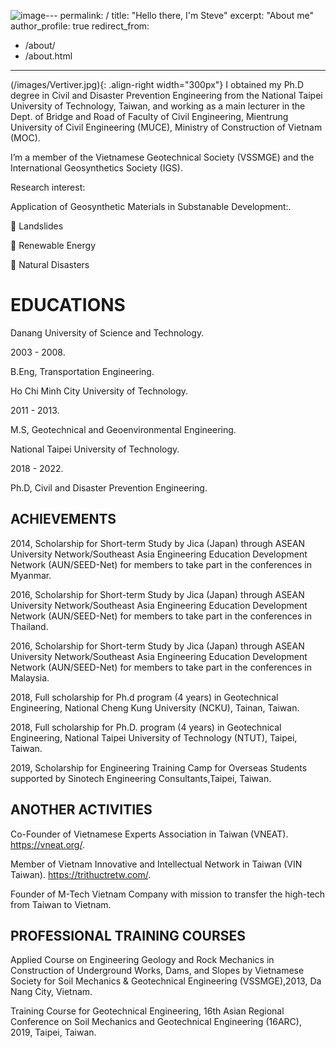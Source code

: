 ![image](https://github.com/StevePhan14/steve-phan.github.io/assets/144257492/1de0b024-0d64-4119-bc65-157bc01d6db9)---
permalink: /
title: "Hello there, I'm Steve"
excerpt: "About me"
author_profile: true
redirect_from: 
  - /about/
  - /about.html

---
(/images/Vertiver.jpg){: .align-right width="300px"}
I obtained my Ph.D degree in Civil and Disaster Prevention Engineering from the National Taipei University of Technology, Taiwan, and working as a main lecturer in the Dept. of Bridge and Road of Faculty of Civil Engineering, Mientrung University of Civil Engineering (MUCE), Ministry of Construction of Vietnam (MOC).

I’m a member of the Vietnamese Geotechnical Society (VSSMGE) and the International Geosynthetics Society (IGS).

Research interest:

Application of Geosynthetic Materials in Substanable Development:.

 Landslides

 Renewable Energy

 Natural Disasters

EDUCATIONS
======
Danang University of Science and Technology.

2003 - 2008.

B.Eng, Transportation Engineering.

Ho Chi Minh City University of Technology.

2011 - 2013.

M.S, Geotechnical and Geoenvironmental Engineering.

National Taipei University of Technology.

2018 - 2022.

Ph.D, Civil and Disaster Prevention Engineering.

ACHIEVEMENTS
------
2014, Scholarship for Short-term Study by Jica (Japan) through ASEAN University Network/Southeast Asia Engineering Education Development
Network (AUN/SEED-Net) for members to take part in the conferences in Myanmar.

2016, Scholarship for Short-term Study by Jica (Japan) through ASEAN University Network/Southeast Asia Engineering Education Development
Network (AUN/SEED-Net) for members to take part in the conferences in Thailand.

2016, Scholarship for Short-term Study by Jica (Japan) through ASEAN University Network/Southeast Asia Engineering Education Development
Network (AUN/SEED-Net) for members to take part in the conferences in Malaysia.

2018, Full scholarship for Ph.d program (4 years) in Geotechnical Engineering, National Cheng Kung University (NCKU), Tainan, Taiwan.

2018, Full scholarship for Ph.D. program (4 years) in Geotechnical Engineering, National Taipei University of Technology (NTUT), Taipei, Taiwan.

2019, Scholarship for Engineering Training Camp for Overseas Students supported by Sinotech Engineering Consultants,Taipei, Taiwan.

ANOTHER ACTIVITIES
------
 Co-Founder of Vietnamese Experts Association in Taiwan (VNEAT).
https://vneat.org/.

 Member of Vietnam Innovative and Intellectual Network in Taiwan (VIN Taiwan).
https://trithuctretw.com/.

 Founder of M-Tech Vietnam Company with mission to transfer the high-tech from Taiwan to Vietnam.

PROFESSIONAL TRAINING COURSES
------
 Applied Course on Engineering Geology and Rock Mechanics in Construction of
Underground Works, Dams, and Slopes by Vietnamese Society for Soil
Mechanics & Geotechnical Engineering (VSSMGE),2013, Da Nang City,
Vietnam.

Training Course for Geotechnical Engineering, 16th Asian Regional Conference
on Soil Mechanics and Geotechnical Engineering (16ARC), 2019, Taipei,
Taiwan.



